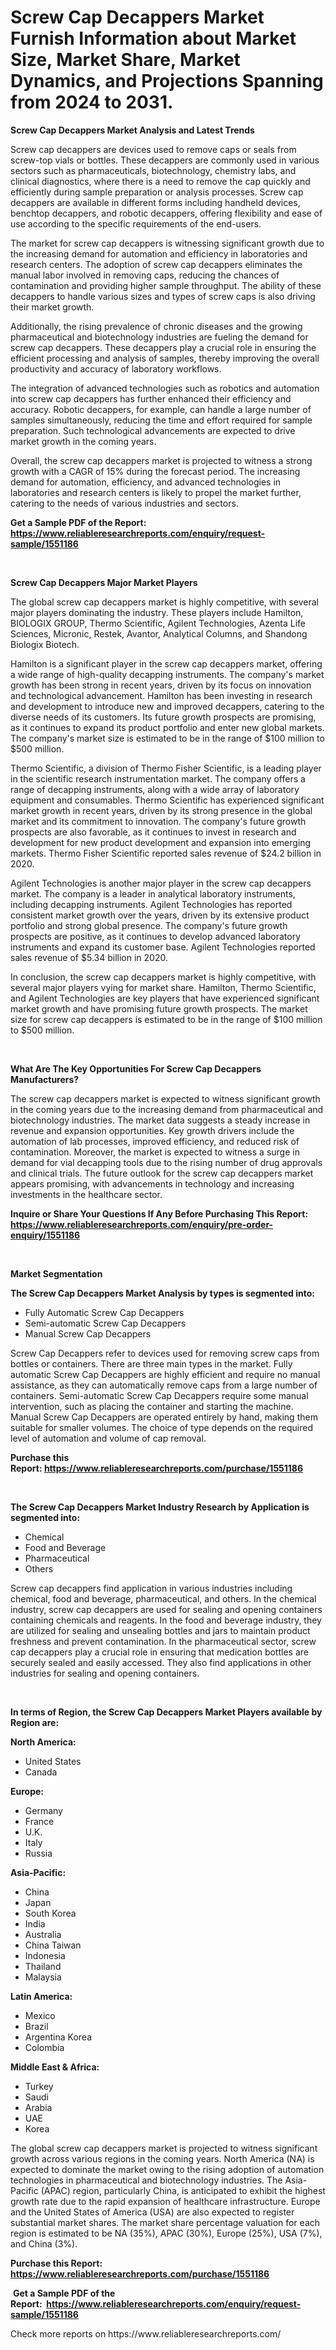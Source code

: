 <p><h1>Screw Cap Decappers Market Furnish Information about Market Size, Market Share, Market Dynamics, and Projections Spanning from 2024 to 2031.</h1></p><p><strong>Screw Cap Decappers Market Analysis and Latest Trends</strong></p>
<p><p>Screw cap decappers are devices used to remove caps or seals from screw-top vials or bottles. These decappers are commonly used in various sectors such as pharmaceuticals, biotechnology, chemistry labs, and clinical diagnostics, where there is a need to remove the cap quickly and efficiently during sample preparation or analysis processes. Screw cap decappers are available in different forms including handheld devices, benchtop decappers, and robotic decappers, offering flexibility and ease of use according to the specific requirements of the end-users.</p><p>The market for screw cap decappers is witnessing significant growth due to the increasing demand for automation and efficiency in laboratories and research centers. The adoption of screw cap decappers eliminates the manual labor involved in removing caps, reducing the chances of contamination and providing higher sample throughput. The ability of these decappers to handle various sizes and types of screw caps is also driving their market growth.</p><p>Additionally, the rising prevalence of chronic diseases and the growing pharmaceutical and biotechnology industries are fueling the demand for screw cap decappers. These decappers play a crucial role in ensuring the efficient processing and analysis of samples, thereby improving the overall productivity and accuracy of laboratory workflows.</p><p>The integration of advanced technologies such as robotics and automation into screw cap decappers has further enhanced their efficiency and accuracy. Robotic decappers, for example, can handle a large number of samples simultaneously, reducing the time and effort required for sample preparation. Such technological advancements are expected to drive market growth in the coming years.</p><p>Overall, the screw cap decappers market is projected to witness a strong growth with a CAGR of 15% during the forecast period. The increasing demand for automation, efficiency, and advanced technologies in laboratories and research centers is likely to propel the market further, catering to the needs of various industries and sectors.</p></p>
<p><strong>Get a Sample PDF of the Report:&nbsp; <a href="https://www.reliableresearchreports.com/enquiry/request-sample/1551186">https://www.reliableresearchreports.com/enquiry/request-sample/1551186</a></strong></p>
<p>&nbsp;</p>
<p><strong>Screw Cap Decappers Major Market Players</strong></p>
<p><p>The global screw cap decappers market is highly competitive, with several major players dominating the industry. These players include Hamilton, BIOLOGIX GROUP, Thermo Scientific, Agilent Technologies, Azenta Life Sciences, Micronic, Restek, Avantor, Analytical Columns, and Shandong Biologix Biotech.</p><p>Hamilton is a significant player in the screw cap decappers market, offering a wide range of high-quality decapping instruments. The company's market growth has been strong in recent years, driven by its focus on innovation and technological advancement. Hamilton has been investing in research and development to introduce new and improved decappers, catering to the diverse needs of its customers. Its future growth prospects are promising, as it continues to expand its product portfolio and enter new global markets. The company's market size is estimated to be in the range of $100 million to $500 million.</p><p>Thermo Scientific, a division of Thermo Fisher Scientific, is a leading player in the scientific research instrumentation market. The company offers a range of decapping instruments, along with a wide array of laboratory equipment and consumables. Thermo Scientific has experienced significant market growth in recent years, driven by its strong presence in the global market and its commitment to innovation. The company's future growth prospects are also favorable, as it continues to invest in research and development for new product development and expansion into emerging markets. Thermo Fisher Scientific reported sales revenue of $24.2 billion in 2020.</p><p>Agilent Technologies is another major player in the screw cap decappers market. The company is a leader in analytical laboratory instruments, including decapping instruments. Agilent Technologies has reported consistent market growth over the years, driven by its extensive product portfolio and strong global presence. The company's future growth prospects are positive, as it continues to develop advanced laboratory instruments and expand its customer base. Agilent Technologies reported sales revenue of $5.34 billion in 2020.</p><p>In conclusion, the screw cap decappers market is highly competitive, with several major players vying for market share. Hamilton, Thermo Scientific, and Agilent Technologies are key players that have experienced significant market growth and have promising future growth prospects. The market size for screw cap decappers is estimated to be in the range of $100 million to $500 million.</p></p>
<p>&nbsp;</p>
<p><strong>What Are The Key Opportunities For Screw Cap Decappers Manufacturers?</strong></p>
<p><p>The screw cap decappers market is expected to witness significant growth in the coming years due to the increasing demand from pharmaceutical and biotechnology industries. The market data suggests a steady increase in revenue and expansion opportunities. Key growth drivers include the automation of lab processes, improved efficiency, and reduced risk of contamination. Moreover, the market is expected to witness a surge in demand for vial decapping tools due to the rising number of drug approvals and clinical trials. The future outlook for the screw cap decappers market appears promising, with advancements in technology and increasing investments in the healthcare sector.</p></p>
<p><strong>Inquire or Share Your Questions If Any Before Purchasing This Report: <a href="https://www.reliableresearchreports.com/enquiry/pre-order-enquiry/1551186">https://www.reliableresearchreports.com/enquiry/pre-order-enquiry/1551186</a></strong></p>
<p>&nbsp;</p>
<p><strong>Market Segmentation</strong></p>
<p><strong>The Screw Cap Decappers Market Analysis by types is segmented into:</strong></p>
<p><ul><li>Fully Automatic Screw Cap Decappers</li><li>Semi-automatic Screw Cap Decappers</li><li>Manual Screw Cap Decappers</li></ul></p>
<p><p>Screw Cap Decappers refer to devices used for removing screw caps from bottles or containers. There are three main types in the market. Fully automatic Screw Cap Decappers are highly efficient and require no manual assistance, as they can automatically remove caps from a large number of containers. Semi-automatic Screw Cap Decappers require some manual intervention, such as placing the container and starting the machine. Manual Screw Cap Decappers are operated entirely by hand, making them suitable for smaller volumes. The choice of type depends on the required level of automation and volume of cap removal.</p></p>
<p><strong>Purchase this Report:&nbsp;<a href="https://www.reliableresearchreports.com/purchase/1551186">https://www.reliableresearchreports.com/purchase/1551186</a></strong></p>
<p>&nbsp;</p>
<p><strong>The Screw Cap Decappers Market Industry Research by Application is segmented into:</strong></p>
<p><ul><li>Chemical</li><li>Food and Beverage</li><li>Pharmaceutical</li><li>Others</li></ul></p>
<p><p>Screw cap decappers find application in various industries including chemical, food and beverage, pharmaceutical, and others. In the chemical industry, screw cap decappers are used for sealing and opening containers containing chemicals and reagents. In the food and beverage industry, they are utilized for sealing and unsealing bottles and jars to maintain product freshness and prevent contamination. In the pharmaceutical sector, screw cap decappers play a crucial role in ensuring that medication bottles are securely sealed and easily accessed. They also find applications in other industries for sealing and opening containers.</p></p>
<p>&nbsp;</p>
<p><strong>In terms of Region, the Screw Cap Decappers Market Players available by Region are:</strong></p>
<p>
    <p> <strong> North America: </strong>
        <ul>
            <li>United States</li>
            <li>Canada</li>
        </ul>
        </p> 
    <p> <strong> Europe: </strong>
        <ul>
            <li>Germany</li>
            <li>France</li>
            <li>U.K.</li>
            <li>Italy</li>
            <li>Russia</li>
        </ul>
        </p> 
    <p> <strong> Asia-Pacific: </strong>
        <ul>
            <li>China</li>
            <li>Japan</li>
            <li>South Korea</li>
            <li>India</li>
            <li>Australia</li>
            <li>China Taiwan</li>
            <li>Indonesia</li>
            <li>Thailand</li>
            <li>Malaysia</li>
        </ul>
        </p> 
    <p> <strong> Latin America: </strong>
        <ul>
            <li>Mexico</li>
            <li>Brazil</li>
            <li>Argentina Korea</li>
            <li>Colombia</li>
        </ul>
        </p> 
    <p> <strong> Middle East & Africa: </strong>
        <ul>
            <li>Turkey</li>
            <li>Saudi</li>
            <li>Arabia</li>
            <li>UAE</li>
            <li>Korea</li>
        </ul>
    </p>
    </p>
<p><p>The global screw cap decappers market is projected to witness significant growth across various regions in the coming years. North America (NA) is expected to dominate the market owing to the rising adoption of automation technologies in pharmaceutical and biotechnology industries. The Asia-Pacific (APAC) region, particularly China, is anticipated to exhibit the highest growth rate due to the rapid expansion of healthcare infrastructure. Europe and the United States of America (USA) are also expected to register substantial market shares. The market share percentage valuation for each region is estimated to be NA (35%), APAC (30%), Europe (25%), USA (7%), and China (3%).</p></p>
<p><strong>Purchase this Report: <a href="https://www.reliableresearchreports.com/purchase/1551186">https://www.reliableresearchreports.com/purchase/1551186</a></strong></p>
<p>&nbsp;<strong>Get a Sample PDF of the Report:&nbsp;&nbsp;<a href="https://www.reliableresearchreports.com/enquiry/request-sample/1551186">https://www.reliableresearchreports.com/enquiry/request-sample/1551186</a></strong></p>
<p><strong></strong></p>
<p>Check more reports on https://www.reliableresearchreports.com/</p>